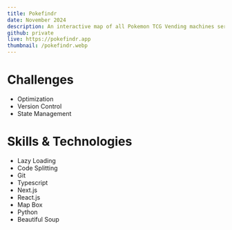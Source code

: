 ```yaml
---
title: Pokefindr 
date: November 2024 
description: An interactive map of all Pokemon TCG Vending machines servicing nearly 4,000 monthly visitors. 
github: private
live: https://pokefindr.app
thumbnail: /pokefindr.webp
---
```


# Challenges
- Optimization
- Version Control
- State Management
# Skills & Technologies
- Lazy Loading
- Code Splitting
- Git
- Typescript
- Next.js
- React.js
- Map Box
- Python
- Beautiful Soup
